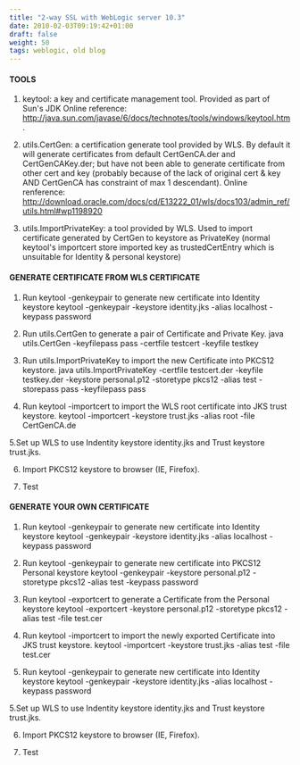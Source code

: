```yaml
---
title: "2-way SSL with WebLogic server 10.3"
date: 2010-02-03T09:19:42+01:00
draft: false
weight: 50
tags: weblogic, old blog
---
```


#### TOOLS

1. keytool: a key and certificate management tool. Provided as part of Sun's JDK Online reference: http://java.sun.com/javase/6/docs/technotes/tools/windows/keytool.htm.

2. utils.CertGen: a certification generate tool provided by WLS. By default it will generate certificates from default CertGenCA.der and CertGenCAKey.der; but have not been able to generate certificate from other cert and key (probably because of the lack of original cert & key AND CertGenCA has constraint of max 1 descendant). Online renference: http://download.oracle.com/docs/cd/E13222_01/wls/docs103/admin_ref/utils.html#wp1198920

3. utils.ImportPrivateKey: a tool provided by WLS. Used to import certificate generated by CertGen to keystore as PrivateKey (normal keytool's importcert store imported key as trustedCertEntry which is unsuitable for Identity & personal keystore)


#### GENERATE CERTIFICATE FROM WLS CERTIFICATE


1. Run keytool -genkeypair to generate new certificate into Identity keystore
keytool -genkeypair -keystore identity.jks -alias localhost -keypass password
 
2. Run utils.CertGen to generate a pair of Certificate and Private Key.
java utils.CertGen -keyfilepass pass -certfile testcert -keyfile testkey

3. Run utils.ImportPrivateKey to import the new Certificate into PKCS12 keystore.
java utils.ImportPrivateKey -certfile testcert.der -keyfile testkey.der -keystore personal.p12 -storetype pkcs12 -alias test -storepass pass -keyfilepass pass

4.  Run keytool -importcert to import the WLS root certificate into JKS trust keystore.
keytool -importcert -keystore trust.jks -alias root -file CertGenCA.de

5.Set up WLS to use Indentity keystore identity.jks and Trust keystore trust.jks.

6. Import PKCS12 keystore to browser (IE, Firefox).

7. Test


#### GENERATE YOUR OWN CERTIFICATE

1. Run keytool -genkeypair to generate new certificate into Identity keystore
keytool -genkeypair -keystore identity.jks -alias localhost -keypass password
 
2. Run keytool -genkeypair to generate new certificate into PKCS12 Personal keystore
keytool -genkeypair -keystore personal.p12 -storetype pkcs12 -alias test -keypass password

3. Run keytool -exportcert to generate a Certificate from the Personal keystore
keytool -exportcert -keystore personal.p12 -storetype pkcs12 -alias test -file test.cer


4.  Run keytool -importcert to import the newly exported Certificate into JKS trust keystore.
keytool -importcert -keystore trust.jks -alias test -file test.cer

4. Run keytool -genkeypair to generate new certificate into Identity keystore
keytool -genkeypair -keystore identity.jks -alias localhost -keypass password

5.Set up WLS to use Indentity keystore identity.jks and Trust keystore trust.jks.

6. Import PKCS12 keystore to browser (IE, Firefox).

7. Test